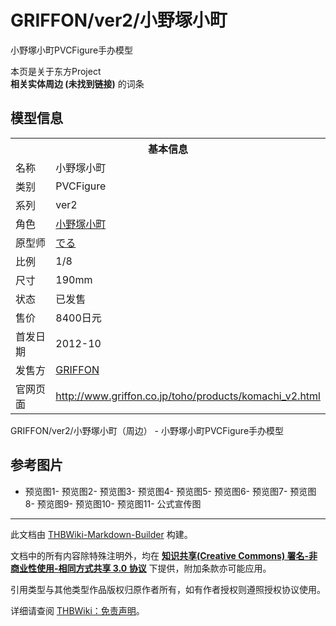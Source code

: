 # GRIFFON/ver2/小野塚小町

<!-- source html: G:\repos\THBWiki-Markdown-Builder\THBWikiMarkdown\Temp\main\5\54\ns0%3AGRIFFON%2Fver2%2F%E5%B0%8F%E9%87%8E%E5%A1%9A%E5%B0%8F%E7%94%BA.html -->

小野塚小町PVCFigure手办模型

本页是关于东方Project  
 **相关实体周边 (未找到链接)** 的词条

## 模型信息

<table><tbody><tr><th colspan="2">基本信息</th></tr><tr><td class="label">名称</td><td> 小野塚小町 </td></tr><tr><td class="label">类别</td><td>PVCFigure</td></tr><tr><td class="label">系列</td><td>ver2</td></tr><tr><td class="label">角色</td><td><a href="./小野塚小町.md" title="小野塚小町">小野塚小町</a></td></tr><tr><td class="label">原型师</td><td><a href="/index.php?title=%E3%81%A7%E3%82%8B&amp;action=edit&amp;redlink=1" class="new" title="でる（页面不存在）">でる</a></td></tr><tr><td class="label">比例</td><td>1/8</td></tr><tr><td class="label">尺寸</td><td>190mm</td></tr><tr><td class="label">状态</td><td>已发售</td></tr><tr><td class="label">售价</td><td>8400日元</td></tr><tr><td class="label">首发日期</td><td>2012-10</td></tr><tr><td class="label">发售方</td><td><a href="/index.php?title=GRIFFON&amp;action=edit&amp;redlink=1" class="new" title="GRIFFON（页面不存在）">GRIFFON</a></td></tr><tr><td class="label">官网页面</td><td><a rel="nofollow" class="external free" href="http://www.griffon.co.jp/toho/products/komachi_v2.html">http://www.griffon.co.jp/toho/products/komachi_v2.html</a></td></tr></tbody></table>

GRIFFON/ver2/小野塚小町（周边） - 小野塚小町PVCFigure手办模型

## 参考图片
- [](./文件-GRIFFONver2小野塚小町-1.jpg.md)预览图1- [](./文件-GRIFFONver2小野塚小町-2.jpg.md)预览图2- [](./文件-GRIFFONver2小野塚小町-3.jpg.md)预览图3- [](./文件-GRIFFONver2小野塚小町-4.jpg.md)预览图4- [](./文件-GRIFFONver2小野塚小町-5.jpg.md)预览图5- [](./文件-GRIFFONver2小野塚小町-6.jpg.md)预览图6- [](./文件-GRIFFONver2小野塚小町-7.jpg.md)预览图7- [](./文件-GRIFFONver2小野塚小町-8.jpg.md)预览图8- [](./文件-GRIFFONver2小野塚小町-9.jpg.md)预览图9- [](./文件-GRIFFONver2小野塚小町-10.jpg.md)预览图10- [](./文件-GRIFFONver2小野塚小町-11.jpg.md)预览图11- [](./文件-GRIFFONver2小野塚小町-12.jpg.md)公式宣传图





---

此文档由 [THBWiki-Markdown-Builder](https://github.com/Delsin-Yu/THBWiki-Markdown-Builder) 构建。

文档中的所有内容除特殊注明外，均在 [**知识共享(Creative Commons) 署名-非商业性使用-相同方式共享 3.0 协议**](https://creativecommons.org/licenses/by-sa/3.0/deed.zh-hans) 下提供，附加条款亦可能应用。

引用类型与其他类型作品版权归原作者所有，如有作者授权则遵照授权协议使用。

详细请查阅 [THBWiki：免责声明](https://thbwiki.cc/THBWiki:%E5%85%8D%E8%B4%A3%E5%A3%B0%E6%98%8E)。

